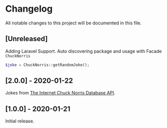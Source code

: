 # Changelog
All notable changes to this project will be documented in this file.

## [Unreleased]

Adding Laravel Support.
Auto discovering package and usage with Facade `ChuckNorris`

```php
$joke = ChuckNorris::getRandomJoke();
```

## [2.0.0] - 2020-01-22

Jokes from [The Internet Chuck Norris Database API](http://www.icndb.com/api/).


## [1.0.0] - 2020-01-21

Initial release.
